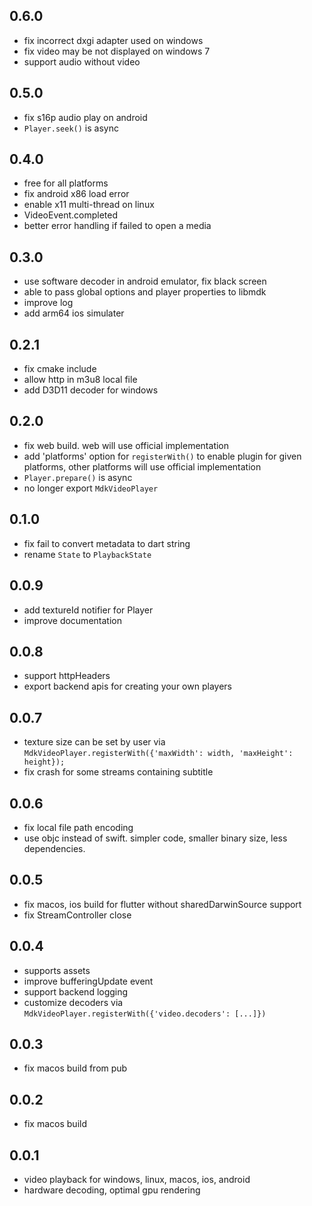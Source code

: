 ## 0.6.0

* fix incorrect dxgi adapter used on windows
* fix video may be not displayed on windows 7
* support audio without video

## 0.5.0

* fix s16p audio play on android
* `Player.seek()` is async

## 0.4.0

* free for all platforms
* fix android x86 load error
* enable x11 multi-thread on linux
* VideoEvent.completed
* better error handling if failed to open a media

## 0.3.0

* use software decoder in android emulator, fix black screen
* able to pass global options and player properties to libmdk
* improve log
* add arm64 ios simulater

## 0.2.1

* fix cmake include
* allow http in m3u8 local file
* add D3D11 decoder for windows

## 0.2.0

* fix web build. web will use official implementation
* add 'platforms' option for `registerWith()` to enable plugin for given platforms, other platforms will use official implementation
* `Player.prepare()` is async
* no longer export `MdkVideoPlayer`

## 0.1.0

* fix fail to convert metadata to dart string
* rename `State` to `PlaybackState`

## 0.0.9

* add textureId notifier for Player
* improve documentation

## 0.0.8

* support httpHeaders
* export backend apis for creating your own players

## 0.0.7

* texture size can be set by user via `MdkVideoPlayer.registerWith({'maxWidth': width, 'maxHeight': height});`
* fix crash for some streams containing subtitle

## 0.0.6

* fix local file path encoding
* use objc instead of swift. simpler code, smaller binary size, less dependencies.

## 0.0.5

* fix macos, ios build for flutter without sharedDarwinSource support
* fix StreamController close

## 0.0.4

* supports assets
* improve bufferingUpdate event
* support backend logging
* customize decoders via `MdkVideoPlayer.registerWith({'video.decoders': [...]})`

## 0.0.3

* fix macos build from pub

## 0.0.2

* fix macos build

## 0.0.1

* video playback for windows, linux, macos, ios, android
* hardware decoding, optimal gpu rendering
